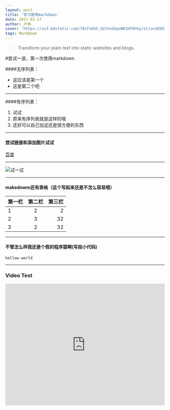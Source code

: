 ```yaml
---
layout: post
title: '学习使用markdown'
date: 2017-01-17
author: 卢伟
cover: 'https://ss3.bdstatic.com/70cFv8Sh_Q1YnxGkpoWK1HF6hhy/it/u=1694240432,3664501847&fm=27&gp=0.jpg'
tags: MarkDown
---
```


> Transform your plain text into static websites and blogs.

 #尝试一波，第一次使用markdown

####无序列表：
* 这应该是第一个
* 这是第二个吧

***

####有序列表：
1. 试试
2. 原来有序列表就是这样的哦
3. 还好可以自己加这还是很方便的东西

***
#### 尝试链接和添加图片试试
[百度](www.baidu.com)
***
![试一试](https://www.baidu.com/img/bd_logo1.png)
***

#### makedowm还有表格（这个写起来还是不怎么容易哦）
| 第一栏        	| 第二栏    	| 第三栏  |
| ------------- 	|:----------: | -----:|
| 1     			| 2 			| 2 		|
| 2      			| 3     		|   32 	|
| 3 				| 2      		|   32 	|
***
#### 不管怎么样我还是个假的程序猿啊(写段小代码)

` hellow world `
***

### Video Test

<iframe type="text/html" width="100%" height="385" src="http://www.youtube.com/embed/gfmjMWjn-Xg" frameborder="0"></iframe>
